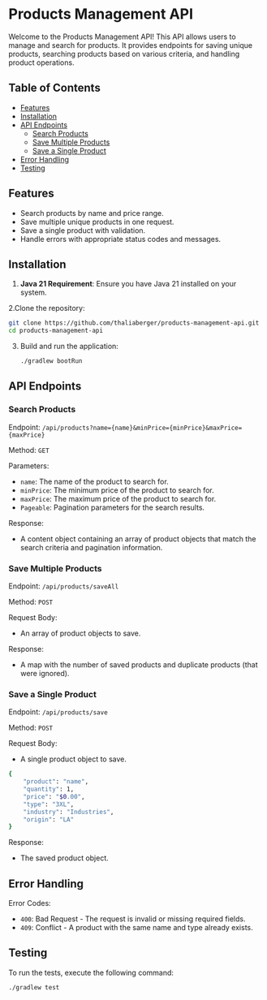 # Products Management API

Welcome to the Products Management API! 
This API allows users to manage and search for products. It provides endpoints for saving unique products, searching products based on various criteria, and handling product operations.

## Table of Contents

- [Features](#features)
- [Installation](#installation)
- [API Endpoints](#api-endpoints)
   - [Search Products](#search-products)
   - [Save Multiple Products](#save-multiple-products)
   - [Save a Single Product](#save-a-single-product)
- [Error Handling](#error-handling)
- [Testing](#testing)

## Features

- Search products by name and price range.
- Save multiple unique products in one request.
- Save a single product with validation.
- Handle errors with appropriate status codes and messages.

## Installation

1. **Java 21 Requirement**: Ensure you have Java 21 installed on your system.

2.Clone the repository:

   ```bash
   git clone https://github.com/thaliaberger/products-management-api.git
   cd products-management-api
   ```
   
3. Build and run the application:

   ```bash
   ./gradlew bootRun
   ```

## API Endpoints

### Search Products

Endpoint: `/api/products?name={name}&minPrice={minPrice}&maxPrice={maxPrice}`

Method: `GET`

Parameters:
- `name`: The name of the product to search for.
- `minPrice`: The minimum price of the product to search for.
- `maxPrice`: The maximum price of the product to search for.
- `Pageable`: Pagination parameters for the search results.

Response:
- A content object containing an array of product objects that match the search criteria and pagination information.

### Save Multiple Products

Endpoint: `/api/products/saveAll`

Method: `POST`

Request Body:
- An array of product objects to save.

Response:
- A map with the number of saved products and duplicate products (that were ignored).

### Save a Single Product           

Endpoint: `/api/products/save`

Method: `POST`

Request Body:
- A single product object to save.

```bash
{
    "product": "name",
    "quantity": 1,
    "price": "$0.00",
    "type": "3XL",
    "industry": "Industries",
    "origin": "LA"
}
```

Response:
- The saved product object.

## Error Handling    
   

Error Codes:
- `400`: Bad Request - The request is invalid or missing required fields.
- `409`: Conflict - A product with the same name and type already exists.

## Testing

To run the tests, execute the following command:

```bash
./gradlew test
```
   
